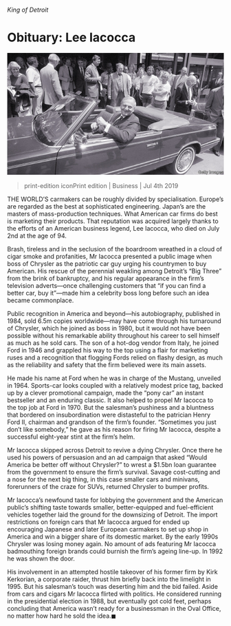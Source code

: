###### King of Detroit

# Obituary: Lee Iacocca 

![image](images/20190706_WBP501.jpg) 

> print-edition iconPrint edition | Business | Jul 4th 2019 

THE WORLD’S carmakers can be roughly divided by specialisation. Europe’s are regarded as the best at sophisticated engineering. Japan’s are the masters of mass-production techniques. What American car firms do best is marketing their products. That reputation was acquired largely thanks to the efforts of an American business legend, Lee Iacocca, who died on July 2nd at the age of 94. 

Brash, tireless and in the seclusion of the boardroom wreathed in a cloud of cigar smoke and profanities, Mr Iacocca presented a public image when boss of Chrysler as the patriotic car guy urging his countrymen to buy American. His rescue of the perennial weakling among Detroit’s “Big Three” from the brink of bankruptcy, and his regular appearance in the firm’s television adverts—once challenging customers that “if you can find a better car, buy it”—made him a celebrity boss long before such an idea became commonplace. 

Public recognition in America and beyond—his autobiography, published in 1984, sold 6.5m copies worldwide—may have come through his turnaround of Chrysler, which he joined as boss in 1980, but it would not have been possible without his remarkable ability throughout his career to sell himself as much as he sold cars. The son of a hot-dog vendor from Italy, he joined Ford in 1946 and grappled his way to the top using a flair for marketing ruses and a recognition that flogging Fords relied on flashy design, as much as the reliability and safety that the firm believed were its main assets. 

He made his name at Ford when he was in charge of the Mustang, unveiled in 1964. Sports-car looks coupled with a relatively modest price tag, backed up by a clever promotional campaign, made the “pony car” an instant bestseller and an enduring classic. It also helped to propel Mr Iacocca to the top job at Ford in 1970. But the salesman’s pushiness and a bluntness that bordered on insubordination were distasteful to the patrician Henry Ford II, chairman and grandson of the firm’s founder. “Sometimes you just don’t like somebody,” he gave as his reason for firing Mr Iacocca, despite a successful eight-year stint at the firm’s helm. 

Mr Iacocca skipped across Detroit to revive a dying Chrysler. Once there he used his powers of persuasion and an ad campaign that asked “Would America be better off without Chrysler?” to wrest a $1.5bn loan guarantee from the government to ensure the firm’s survival. Savage cost-cutting and a nose for the next big thing, in this case smaller cars and minivans, forerunners of the craze for SUVs, returned Chrysler to bumper profits. 

Mr Iacocca’s newfound taste for lobbying the government and the American public’s shifting taste towards smaller, better-equipped and fuel-efficient vehicles together laid the ground for the downsizing of Detroit. The import restrictions on foreign cars that Mr Iacocca argued for ended up encouraging Japanese and later European carmakers to set up shop in America and win a bigger share of its domestic market. By the early 1990s Chrysler was losing money again. No amount of ads featuring Mr Iacocca badmouthing foreign brands could burnish the firm’s ageing line-up. In 1992 he was shown the door. 

His involvement in an attempted hostile takeover of his former firm by Kirk Kerkorian, a corporate raider, thrust him briefly back into the limelight in 1995. But his salesman’s touch was deserting him and the bid failed. Aside from cars and cigars Mr Iacocca flirted with politics. He considered running in the presidential election in 1988, but eventually got cold feet, perhaps concluding that America wasn’t ready for a businessman in the Oval Office, no matter how hard he sold the idea.◼ 

